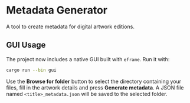 # Metadata Generator
A tool to create metadata for digital artwork editions.

## GUI Usage

The project now includes a native GUI built with `eframe`. Run it with:

```bash
cargo run --bin gui
```

Use the **Browse for folder** button to select the directory containing your
files, fill in the artwork details and press **Generate metadata**. A JSON file
named `<title>_metadata.json` will be saved to the selected folder.